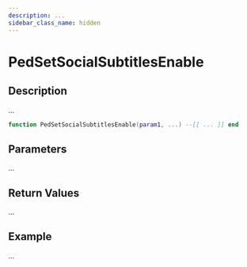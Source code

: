 ```yaml
---
description: ...
sidebar_class_name: hidden
---
```


# PedSetSocialSubtitlesEnable

## Description

...

```lua
function PedSetSocialSubtitlesEnable(param1, ...) --[[ ... ]] end
```

## Parameters

...

## Return Values

...

## Example

...

